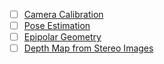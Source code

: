 - [ ] [Camera Calibration](https://docs.opencv.org/3.0-beta/doc/py_tutorials/py_calib3d/py_calibration/py_calibration.html)
- [ ] [Pose Estimation](https://docs.opencv.org/3.0-beta/doc/py_tutorials/py_calib3d/py_pose/py_pose.html)
- [ ] [Epipolar Geometry](https://docs.opencv.org/3.0-beta/doc/py_tutorials/py_calib3d/py_epipolar_geometry/py_epipolar_geometry.html)
- [ ] [Depth Map from Stereo Images](https://docs.opencv.org/3.0-beta/doc/py_tutorials/py_calib3d/py_depthmap/py_depthmap.html)